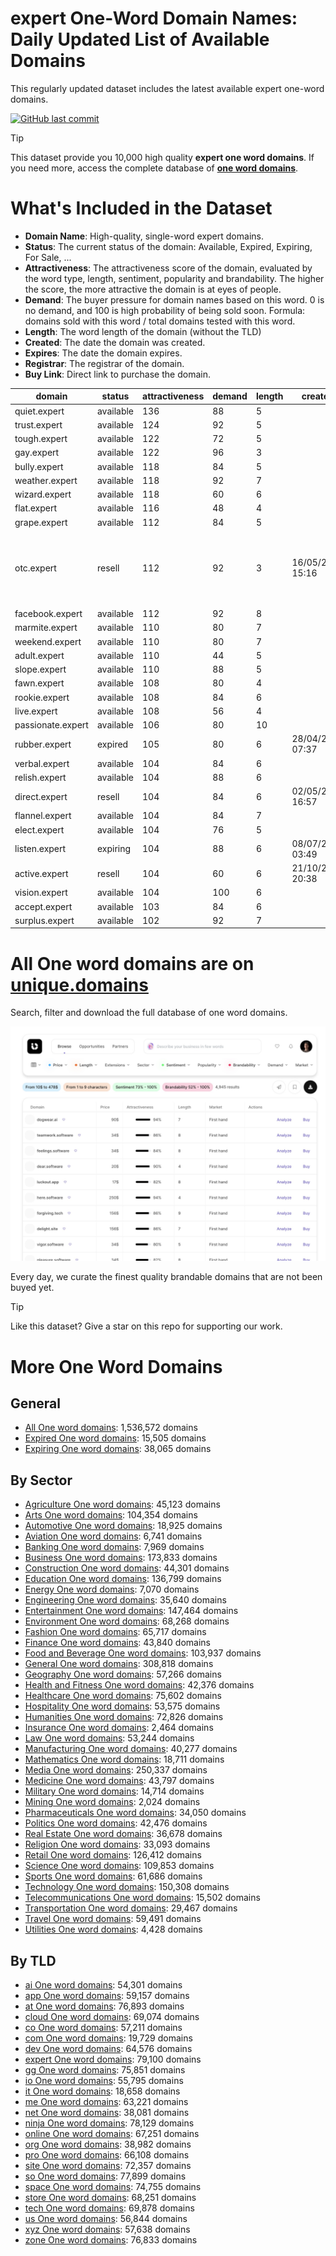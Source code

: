 
# **expert One-Word Domain Names**: Daily Updated List of Available Domains

This regularly updated dataset includes the latest available expert one-word domains.

[![GitHub last commit](https://img.shields.io/github/last-commit/UniqueDomains/expert-oneword-domains.svg?style=flat)]() 

> [!TIP]
> This dataset provide you 10,000 high quality **expert one word domains**.
> If you need more, access the complete database of **[one word domains](https://unique.domains?utm_source=github&utm_medium=dataset&utm_campaign=expert&utm_content=description.top)**.

# What's Included in the Dataset

- **Domain Name**: High-quality, single-word expert domains.
- **Status**: The current status of the domain: Available, Expired, Expiring, For Sale, ...
- **Attractiveness**: The attractiveness score of the domain, evaluated by the word type, length, sentiment, popularity and brandability. The higher the score, the more attractive the domain is at eyes of people.
- **Demand**: The buyer pressure for domain names based on this word. 0 is no demand, and 100 is high probability of being sold soon. Formula: domains sold with this word / total domains tested with this word.
- **Length**: The word length of the domain (without the TLD)
- **Created**: The date the domain was created.
- **Expires**: The date the domain expires.
- **Registrar**: The registrar of the domain.
- **Buy Link**: Direct link to purchase the domain.

| domain            | status    | attractiveness | demand | length | created          | expires          | registrar                                                          | sectors                               |
| ----------------- | --------- | -------------- | ------ | ------ | ---------------- | ---------------- | ------------------------------------------------------------------ | ------------------------------------- |
| quiet.expert      | available | 136            | 88     | 5      |                  |                  |                                                                    | Health and Fitness                    |
| trust.expert      | available | 124            | 92     | 5      |                  |                  |                                                                    | Business,Finance,Law                  |
| tough.expert      | available | 122            | 72     | 5      |                  |                  |                                                                    | Health and Fitness,Sports             |
| gay.expert        | available | 122            | 96     | 3      |                  |                  |                                                                    | Entertainment,Fashion,Media           |
| bully.expert      | available | 118            | 84     | 5      |                  |                  |                                                                    | Education                             |
| weather.expert    | available | 118            | 92     | 7      |                  |                  |                                                                    | Environment,Media,Travel              |
| wizard.expert     | available | 118            | 60     | 6      |                  |                  |                                                                    | Entertainment,Media,Technology        |
| flat.expert       | available | 116            | 48     | 4      |                  |                  |                                                                    | Construction,Real Estate              |
| grape.expert      | available | 112            | 84     | 5      |                  |                  |                                                                    | Agriculture,Food and Beverage,Retail  |
| otc.expert        | resell    | 112            | 92     | 3      | 16/05/2025 15:16 | 16/05/2026 15:16 | Domain Science Kutatási Szolgáltató Korlátolt Felelősségű Társaság | Finance,Pharmaceuticals,Retail        |
| facebook.expert   | available | 112            | 92     | 8      |                  |                  |                                                                    | Business,Media,Technology             |
| marmite.expert    | available | 110            | 80     | 7      |                  |                  |                                                                    | Food and Beverage,Hospitality,Retail  |
| weekend.expert    | available | 110            | 80     | 7      |                  |                  |                                                                    | Entertainment,Hospitality,Travel      |
| adult.expert      | available | 110            | 44     | 5      |                  |                  |                                                                    | Education,Healthcare                  |
| slope.expert      | available | 110            | 88     | 5      |                  |                  |                                                                    | Construction,Engineering,Geography    |
| fawn.expert       | available | 108            | 80     | 4      |                  |                  |                                                                    | Arts                                  |
| rookie.expert     | available | 108            | 84     | 6      |                  |                  |                                                                    | Entertainment,Media,Sports            |
| live.expert       | available | 108            | 56     | 4      |                  |                  |                                                                    | Entertainment,Sports                  |
| passionate.expert | available | 106            | 80     | 10     |                  |                  |                                                                    | Arts                                  |
| rubber.expert     | expired   | 105            | 80     | 6      | 28/04/2015 07:37 | 28/04/2025 07:37 | Tucows Domains Inc.                                                | Automotive,Construction,Manufacturing |
| verbal.expert     | available | 104            | 84     | 6      |                  |                  |                                                                    | Education,Media,Technology            |
| relish.expert     | available | 104            | 88     | 6      |                  |                  |                                                                    | Food and Beverage,Hospitality,Retail  |
| direct.expert     | resell    | 104            | 84     | 6      | 02/05/2016 16:57 | 02/05/2026 16:57 | GoDaddy.com, LLC                                                   | Business,Media,Technology             |
| flannel.expert    | available | 104            | 84     | 7      |                  |                  |                                                                    | Fashion,Hospitality,Retail            |
| elect.expert      | available | 104            | 76     | 5      |                  |                  |                                                                    | Business,Education,Politics           |
| listen.expert     | expiring  | 104            | 88     | 6      | 08/07/2021 03:49 | 08/07/2025 03:49 | NameCheap, Inc.                                                    | Education,Media                       |
| active.expert     | resell    | 104            | 60     | 6      | 21/10/2024 20:38 | 21/10/2025 20:38 | Sav.com, LLC                                                       | Health and Fitness,Sports,Travel      |
| vision.expert     | available | 104            | 100    | 6      |                  |                  |                                                                    | Healthcare,Media,Technology           |
| accept.expert     | available | 103            | 84     | 6      |                  |                  |                                                                    | Business,Education,Healthcare         |
| surplus.expert    | available | 102            | 92     | 7      |                  |                  |                                                                    | Business,Retail                       |

# All One word domains are on [unique.domains](https://unique.domains?utm_source=github&utm_medium=dataset&utm_campaign=expert&utm_content=description.bottom)

Search, filter and download the full database of one word domains.

[![Access the only remaining good domain names, before your competitors.](https://github.com/UniqueDomains/expert-oneword-domains/blob/main/unique.domains.jpg?raw=true)](https://unique.domains?utm_source=github&utm_medium=dataset&utm_campaign=expert&utm_content=description.image)

Every day, we curate the finest quality brandable domains that are not been buyed yet.

> [!TIP]
> Like this dataset? Give a star on this repo for supporting our work.

# More One Word Domains

## General

- [All One word domains](https://github.com/UniqueDomains/oneword-domains): 1,536,572 domains
- [Expired One word domains](https://github.com/UniqueDomains/expired-oneword-domains): 15,505 domains
- [Expiring One word domains](https://github.com/UniqueDomains/expiring-oneword-domains): 38,065 domains
## By Sector

- [Agriculture One word domains](https://github.com/UniqueDomains/agriculture-oneword-domains): 45,123 domains
- [Arts One word domains](https://github.com/UniqueDomains/arts-oneword-domains): 104,354 domains
- [Automotive One word domains](https://github.com/UniqueDomains/automotive-oneword-domains): 18,925 domains
- [Aviation One word domains](https://github.com/UniqueDomains/aviation-oneword-domains): 6,741 domains
- [Banking One word domains](https://github.com/UniqueDomains/banking-oneword-domains): 7,969 domains
- [Business One word domains](https://github.com/UniqueDomains/business-oneword-domains): 173,833 domains
- [Construction One word domains](https://github.com/UniqueDomains/construction-oneword-domains): 44,301 domains
- [Education One word domains](https://github.com/UniqueDomains/education-oneword-domains): 136,799 domains
- [Energy One word domains](https://github.com/UniqueDomains/energy-oneword-domains): 7,070 domains
- [Engineering One word domains](https://github.com/UniqueDomains/engineering-oneword-domains): 35,640 domains
- [Entertainment One word domains](https://github.com/UniqueDomains/entertainment-oneword-domains): 147,464 domains
- [Environment One word domains](https://github.com/UniqueDomains/environment-oneword-domains): 68,268 domains
- [Fashion One word domains](https://github.com/UniqueDomains/fashion-oneword-domains): 65,717 domains
- [Finance One word domains](https://github.com/UniqueDomains/finance-oneword-domains): 43,840 domains
- [Food and Beverage One word domains](https://github.com/UniqueDomains/food-and-beverage-oneword-domains): 103,937 domains
- [General One word domains](https://github.com/UniqueDomains/general-oneword-domains): 308,818 domains
- [Geography One word domains](https://github.com/UniqueDomains/geography-oneword-domains): 57,266 domains
- [Health and Fitness One word domains](https://github.com/UniqueDomains/health-and-fitness-oneword-domains): 42,376 domains
- [Healthcare One word domains](https://github.com/UniqueDomains/healthcare-oneword-domains): 75,602 domains
- [Hospitality One word domains](https://github.com/UniqueDomains/hospitality-oneword-domains): 53,575 domains
- [Humanities One word domains](https://github.com/UniqueDomains/humanities-oneword-domains): 72,826 domains
- [Insurance One word domains](https://github.com/UniqueDomains/insurance-oneword-domains): 2,464 domains
- [Law One word domains](https://github.com/UniqueDomains/law-oneword-domains): 53,244 domains
- [Manufacturing One word domains](https://github.com/UniqueDomains/manufacturing-oneword-domains): 40,277 domains
- [Mathematics One word domains](https://github.com/UniqueDomains/mathematics-oneword-domains): 18,711 domains
- [Media One word domains](https://github.com/UniqueDomains/media-oneword-domains): 250,337 domains
- [Medicine One word domains](https://github.com/UniqueDomains/medicine-oneword-domains): 43,797 domains
- [Military One word domains](https://github.com/UniqueDomains/military-oneword-domains): 14,714 domains
- [Mining One word domains](https://github.com/UniqueDomains/mining-oneword-domains): 2,024 domains
- [Pharmaceuticals One word domains](https://github.com/UniqueDomains/pharmaceuticals-oneword-domains): 34,050 domains
- [Politics One word domains](https://github.com/UniqueDomains/politics-oneword-domains): 42,476 domains
- [Real Estate One word domains](https://github.com/UniqueDomains/real-estate-oneword-domains): 36,678 domains
- [Religion One word domains](https://github.com/UniqueDomains/religion-oneword-domains): 33,093 domains
- [Retail One word domains](https://github.com/UniqueDomains/retail-oneword-domains): 126,412 domains
- [Science One word domains](https://github.com/UniqueDomains/science-oneword-domains): 109,853 domains
- [Sports One word domains](https://github.com/UniqueDomains/sports-oneword-domains): 61,686 domains
- [Technology One word domains](https://github.com/UniqueDomains/technology-oneword-domains): 150,308 domains
- [Telecommunications One word domains](https://github.com/UniqueDomains/telecommunications-oneword-domains): 15,502 domains
- [Transportation One word domains](https://github.com/UniqueDomains/transportation-oneword-domains): 29,467 domains
- [Travel One word domains](https://github.com/UniqueDomains/travel-oneword-domains): 59,491 domains
- [Utilities One word domains](https://github.com/UniqueDomains/utilities-oneword-domains): 4,428 domains
## By TLD

- [ai One word domains](https://github.com/UniqueDomains/ai-oneword-domains): 54,301 domains
- [app One word domains](https://github.com/UniqueDomains/app-oneword-domains): 59,157 domains
- [at One word domains](https://github.com/UniqueDomains/at-oneword-domains): 76,893 domains
- [cloud One word domains](https://github.com/UniqueDomains/cloud-oneword-domains): 69,074 domains
- [co One word domains](https://github.com/UniqueDomains/co-oneword-domains): 57,211 domains
- [com One word domains](https://github.com/UniqueDomains/com-oneword-domains): 19,729 domains
- [dev One word domains](https://github.com/UniqueDomains/dev-oneword-domains): 64,576 domains
- [expert One word domains](https://github.com/UniqueDomains/expert-oneword-domains): 79,100 domains
- [gg One word domains](https://github.com/UniqueDomains/gg-oneword-domains): 75,851 domains
- [io One word domains](https://github.com/UniqueDomains/io-oneword-domains): 55,795 domains
- [it One word domains](https://github.com/UniqueDomains/it-oneword-domains): 18,658 domains
- [me One word domains](https://github.com/UniqueDomains/me-oneword-domains): 63,221 domains
- [net One word domains](https://github.com/UniqueDomains/net-oneword-domains): 38,081 domains
- [ninja One word domains](https://github.com/UniqueDomains/ninja-oneword-domains): 78,129 domains
- [online One word domains](https://github.com/UniqueDomains/online-oneword-domains): 67,251 domains
- [org One word domains](https://github.com/UniqueDomains/org-oneword-domains): 38,982 domains
- [pro One word domains](https://github.com/UniqueDomains/pro-oneword-domains): 66,108 domains
- [site One word domains](https://github.com/UniqueDomains/site-oneword-domains): 72,357 domains
- [so One word domains](https://github.com/UniqueDomains/so-oneword-domains): 77,899 domains
- [space One word domains](https://github.com/UniqueDomains/space-oneword-domains): 74,755 domains
- [store One word domains](https://github.com/UniqueDomains/store-oneword-domains): 68,251 domains
- [tech One word domains](https://github.com/UniqueDomains/tech-oneword-domains): 69,878 domains
- [us One word domains](https://github.com/UniqueDomains/us-oneword-domains): 56,844 domains
- [xyz One word domains](https://github.com/UniqueDomains/xyz-oneword-domains): 57,638 domains
- [zone One word domains](https://github.com/UniqueDomains/zone-oneword-domains): 76,833 domains
        